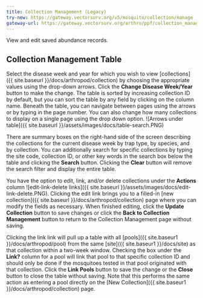 ```yaml
---
title: Collection Management (Legacy)
try-new: https://gateway.vectorsurv.org/v5/mosquito/collection/manage
gateway-url: https://gateway.vectorsurv.org/arthro/ppf/collection_manage
---
```


View and edit saved abundance records.

## Collection Management Table

Select the disease week and year for which you wish to view [collections]({{ site.baseurl }}/docs/arthropod/collection) by choosing the appropriate values using the drop-down arrows. Click the **Change Disease Week/Year** button to make the change. The table is sorted by increasing collection ID by default, but you can sort the table by any field by clicking on the column name. Beneath the table, you can navigate between pages using the arrows or by typing in the page number. You can also change how many collections to display on a single page using the drop down option. ![Arrows under table]({{ site.baseurl }}/assets/images/docs/table-search.PNG)

There are summary boxes on the right-hand side of the screen describing the collections for the current disease week by trap type, by species, and by collection. You can additionally search for specific collections by typing the site code, collection ID, or other key words in the search box below the table and clicking the **Search** button. Clicking the **Clear** button will remove the search filter and display the entire table.

You have the option to edit, link, and/or delete collections under the **Actions** column ![edit-link-delete links]({{ site.baseurl }}/assets/images/docs/edit-link-delete.PNG). Clicking the edit link brings you to a filled-in [new collection]({{ site.baseurl }}/docs/arthropod/collection) page where you can modify the fields as necessary. When finished editing, click the **Update Collection** button to save changes or click the **Back to Collection Management** button to return to the Collection Management page without saving.

Clicking the link link will pull up a table with all [pools]({{ site.baseur1 }}/docs/arthropod/pool) from the same [site]({{ site.baseur1 }}/docs/site) as that collection within a two-week window. Checking the box under the **Link?** column for a pool will link that pool to that specific collection ID and should only be done if the mosquitoes tested in that pool originated with that collection. Click the **Link Pools** button to save the change or the **Close** button to close the table without saving. Note that this performs the same action as entering a pool directly on the [New Collection]({{ site.baseur1 }}/docs/arthropod/collection) page.
